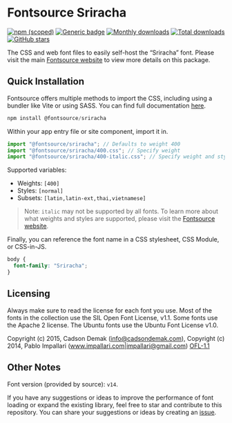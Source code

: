 # Fontsource Sriracha

[![npm (scoped)](https://img.shields.io/npm/v/@fontsource/sriracha?color=brightgreen)](https://www.npmjs.com/package/@fontsource/sriracha) [![Generic badge](https://img.shields.io/badge/fontsource-passing-brightgreen)](https://github.com/fontsource/fontsource) [![Monthly downloads](https://badgen.net/npm/dm/@fontsource/sriracha)](https://github.com/fontsource/fontsource) [![Total downloads](https://badgen.net/npm/dt/@fontsource/sriracha)](https://github.com/fontsource/fontsource) [![GitHub stars](https://img.shields.io/github/stars/fontsource/fontsource.svg?style=social&label=Star)](https://github.com/fontsource/fontsource/stargazers)

The CSS and web font files to easily self-host the “Sriracha” font. Please visit the main [Fontsource website](https://fontsource.org/fonts/sriracha) to view more details on this package.

## Quick Installation

Fontsource offers multiple methods to import the CSS, including using a bundler like Vite or using SASS. You can find full documentation [here](https://fontsource.org/docs/getting-started/introduction).

```javascript
npm install @fontsource/sriracha
```

Within your app entry file or site component, import it in.

```javascript
import "@fontsource/sriracha"; // Defaults to weight 400
import "@fontsource/sriracha/400.css"; // Specify weight
import "@fontsource/sriracha/400-italic.css"; // Specify weight and style
```

Supported variables:
- Weights: `[400]`
- Styles: `[normal]`
- Subsets: `[latin,latin-ext,thai,vietnamese]`

> Note: `italic` may not be supported by all fonts. To learn more about what weights and styles are supported, please visit the [Fontsource website](https://fontsource.org/fonts/sriracha).

Finally, you can reference the font name in a CSS stylesheet, CSS Module, or CSS-in-JS.

```css
body {
  font-family: "Sriracha";
}
```

## Licensing
Always make sure to read the license for each font you use. Most of the fonts in the collection use the SIL Open Font License, v1.1. Some fonts use the Apache 2 license. The Ubuntu fonts use the Ubuntu Font License v1.0.

Copyright (c) 2015, Cadson Demak (info@cadsondemak.com), Copyright (c) 2014, Pablo Impallari (www.impallari.com|impallari@gmail.com)
[OFL-1.1](http://scripts.sil.org/OFL)

## Other Notes
Font version (provided by source): `v14`.

If you have any suggestions or ideas to improve the performance of font loading or expand the existing library, feel free to star and contribute to this repository. You can share your suggestions or ideas by creating an [issue](https://github.com/fontsource/fontsource/issues).